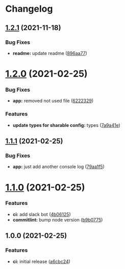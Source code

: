 # Changelog

## [1.2.1](https://github.com/picq/automation-playground/compare/v1.2.0...v1.2.1) (2021-11-18)


### Bug Fixes

* **readme:** update readme ([896aa77](https://github.com/picq/automation-playground/commit/896aa7771b0c0d244a9bcdabf50e097878160d8f))

# [1.2.0](https://github.com/picq/automation-playground/compare/v1.1.1...v1.2.0) (2021-02-25)


### Bug Fixes

* **app:** removed not used file ([6222329](https://github.com/picq/automation-playground/commit/622232953d36ea90b51782593f8a06c8b5141355))


### Features

* **update types for sharable config:** types ([7a9a41e](https://github.com/picq/automation-playground/commit/7a9a41e1b6a3f8f083b7f43320d97e16e318e4ff))

## [1.1.1](https://github.com/picq/automation-playground/compare/v1.1.0...v1.1.1) (2021-02-25)


### Bug Fixes

* **app:** just add another console log ([79aa1f5](https://github.com/picq/automation-playground/commit/79aa1f594345e9b908111e65b5efe9c8fac7dae4))

# [1.1.0](https://github.com/picq/automation-playground/compare/v1.0.0...v1.1.0) (2021-02-25)


### Features

* **ci:** add slack bot ([4b06125](https://github.com/picq/automation-playground/commit/4b06125c15fc459f8636594e60d964ba709326d7))
* **commitlint:** bump node version ([b9b0775](https://github.com/picq/automation-playground/commit/b9b0775116e38edd659b9f347c59e2e7ce955e84))

## 1.0.0 (2021-02-25)


### Features

* **ci:** initial release ([a6cbc24](https://github.com/picq/automation-playground/commit/a6cbc24543658bd455c9b1ff4439f90ce4c47256))

